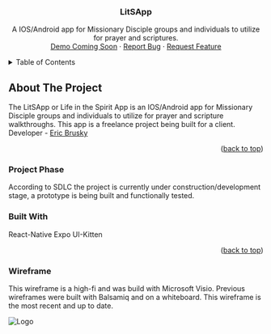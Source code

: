 <br/>
<h3 align="center">LitSApp</h3>

  <p align="center">
    A IOS/Android app for Missionary Disciple groups and individuals to utilize for prayer and scriptures.
    <br />
    <a href="https://github.com/Watchitgo333/LitSApp">Demo Coming Soon</a>
    ·
    <a href="https://github.com/Watchitgo333/LitSApp/issues">Report Bug</a>
    ·
    <a href="https://github.com/Watchitgo333/LitSApp/issues">Request Feature</a>
  </p>
</div>

<!-- TABLE OF CONTENTS -->
<details>
  <summary>Table of Contents</summary>
  <ol>
    <li>
      <a href="#about-the-project">About the Project</a>
      <ul>
        <li><a href="#project-phase">Project Phase</a></li>
        <li><a href="#built-with">Built With</a></li>
        <li><a href="#wireframe">Wireframe</a></li>
      </ul>
    </li>
    <li>
    </li>
  </ol>
</details>

<!-- ABOUT THE PROJECT -->
## About The Project

The LitSApp or Life in the Spirit App is an IOS/Android app for Missionary Disciple groups and individuals to utilize for prayer and scripture walkthroughs.
This app is a freelance project being built for a client.
    Developer - <a href="https://github.com/Watchitgo333">Eric Brusky</a>


<p align="right">(<a href="#readme-top">back to top</a>)</p>



### Project Phase

According to SDLC the project is currently under construction/development stage, a prototype is being built and functionally tested.

### Built With
React-Native
Expo
UI-Kitten
<p align="right">(<a href="#readme-top">back to top</a>)</p>

### Wireframe

This wireframe is a high-fi and was build with Microsoft Visio.
Previous wireframes were built with Balsamiq and on a whiteboard.
This wireframe is the most recent and up to date.

<img src="client/src/image/antimusic.jpg" alt="Logo">


